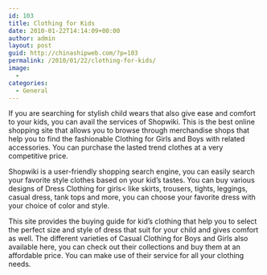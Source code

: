 ```yaml
---
id: 103
title: Clothing for Kids
date: 2010-01-22T14:14:09+00:00
author: admin
layout: post
guid: http://chinashipweb.com/?p=103
permalink: /2010/01/22/clothing-for-kids/
image:
  - 
categories:
  - General
---
```

If you are searching for stylish child wears that also give ease and comfort to your kids, you can avail the services of Shopwiki. This is the best online shopping site that allows you to browse through merchandise shops that help you to find the fashionable Clothing for Girls and Boys with related accessories. You can purchase the lasted trend clothes at a very competitive price.

Shopwiki is a user-friendly shopping search engine, you can easily search your favorite style clothes based on your kid&#8217;s tastes. You can buy various designs of Dress Clothing for girls< like skirts, trousers, tights, leggings, casual dress, tank tops and more, you can choose your favorite dress with your choice of color and style.

This site provides the buying guide for kid&#8217;s clothing that help you to select the perfect size and style of dress that suit for your child and gives comfort as well. The different varieties of Casual Clothing for Boys and Girls also available here, you can check out their collections and buy them at an affordable price. You can make use of their service for all your clothing needs.
